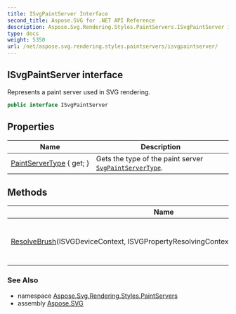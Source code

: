 ```yaml
---
title: ISvgPaintServer Interface
second_title: Aspose.SVG for .NET API Reference
description: Aspose.Svg.Rendering.Styles.PaintServers.ISvgPaintServer interface. Represents a paint server used in SVG rendering
type: docs
weight: 5350
url: /net/aspose.svg.rendering.styles.paintservers/isvgpaintserver/
---
```

## ISvgPaintServer interface

Represents a paint server used in SVG rendering.

```csharp
public interface ISvgPaintServer
```

## Properties

| Name | Description |
| --- | --- |
| [PaintServerType](../../aspose.svg.rendering.styles.paintservers/isvgpaintserver/paintservertype/) { get; } | Gets the type of the paint server [`SvgPaintServerType`](../svgpaintservertype/). |

## Methods

| Name | Description |
| --- | --- |
| [ResolveBrush](../../aspose.svg.rendering.styles.paintservers/isvgpaintserver/resolvebrush/)(ISVGDeviceContext, ISVGPropertyResolvingContext, float, CancellationToken) | Resolves the brush for the paint server. |

### See Also

* namespace [Aspose.Svg.Rendering.Styles.PaintServers](../../aspose.svg.rendering.styles.paintservers/)
* assembly [Aspose.SVG](../../)
